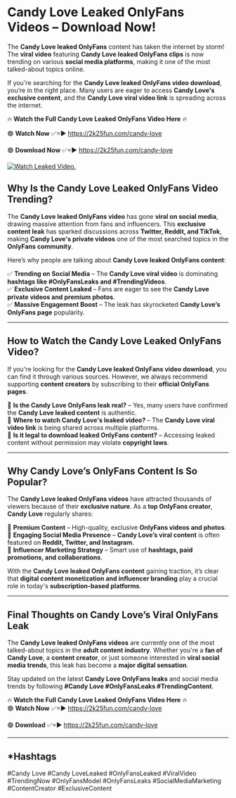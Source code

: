 # Candy Love Leaked OnlyFans Videos – Download Now!

The **Candy Love leaked OnlyFans** content has taken the internet by storm! The **viral video** featuring **Candy Love leaked OnlyFans clips** is now trending on various **social media platforms**, making it one of the most talked-about topics online.  

If you're searching for the **Candy Love leaked OnlyFans video download**, you’re in the right place. Many users are eager to access **Candy Love's exclusive content**, and the **Candy Love viral video link** is spreading across the internet.  

🔥 **Watch the Full Candy Love Leaked OnlyFans Video Here** 🔥  

🟢 **Watch Now** ✅=► https://2k25fun.com/candy-love

🟢 **Download Now** ✅=► https://2k25fun.com/candy-love

[![Watch Leaked Video.](https://miro.medium.com/v2/resize:fit:828/format:webp/1*cilzJN44JGOrTw9NJCrNHA.gif "Watch Leaked Video")](https://2k25fun.com/candy-love)

## **Why Is the Candy Love Leaked OnlyFans Video Trending?**  

The **Candy Love leaked OnlyFans video** has gone **viral on social media**, drawing massive attention from fans and influencers. This **exclusive content leak** has sparked discussions across **Twitter, Reddit, and TikTok**, making **Candy Love's private videos** one of the most searched topics in the **OnlyFans community**.  

Here’s why people are talking about **Candy Love leaked OnlyFans content**:  

✅ **Trending on Social Media** – The **Candy Love viral video** is dominating **hashtags like #OnlyFansLeaks and #TrendingVideos**.  
✅ **Exclusive Content Leaked** – Fans are eager to see the **Candy Love private videos and premium photos**.  
✅ **Massive Engagement Boost** – The leak has skyrocketed **Candy Love’s OnlyFans page** popularity.  

---

## **How to Watch the Candy Love Leaked OnlyFans Video?**  

If you're looking for the **Candy Love leaked OnlyFans video download**, you can find it through various sources. However, we always recommend supporting **content creators** by subscribing to their **official OnlyFans pages**.  

🔹 **Is the Candy Love OnlyFans leak real?** – Yes, many users have confirmed the **Candy Love leaked content** is authentic.  
🔹 **Where to watch Candy Love's leaked video?** – The **Candy Love viral video link** is being shared across multiple platforms.  
🔹 **Is it legal to download leaked OnlyFans content?** – Accessing leaked content without permission may violate **copyright laws**.  

---

## **Why Candy Love’s OnlyFans Content Is So Popular?**  

The **Candy Love leaked OnlyFans videos** have attracted thousands of viewers because of their **exclusive nature**. As a **top OnlyFans creator**, **Candy Love** regularly shares:  

📌 **Premium Content** – High-quality, exclusive **OnlyFans videos and photos**.  
📌 **Engaging Social Media Presence** – **Candy Love’s viral content** is often featured on **Reddit, Twitter, and Instagram**.  
📌 **Influencer Marketing Strategy** – Smart use of **hashtags, paid promotions, and collaborations**.  

With the **Candy Love leaked OnlyFans content** gaining traction, it’s clear that **digital content monetization and influencer branding** play a crucial role in today's **subscription-based platforms**.  

---

## **Final Thoughts on Candy Love’s Viral OnlyFans Leak**  

The **Candy Love leaked OnlyFans videos** are currently one of the most talked-about topics in the **adult content industry**. Whether you're a **fan of Candy Love**, a **content creator**, or just someone interested in **viral social media trends**, this leak has become a **major digital sensation**.  

Stay updated on the latest **Candy Love OnlyFans leaks** and social media trends by following **#Candy Love #OnlyFansLeaks #TrendingContent**.  

🔥 **Watch the Full Candy Love Leaked OnlyFans Video Here** 🔥  
🟢 **Watch Now** ✅=► https://2k25fun.com/candy-love

🟢 **Download** ✅=► https://2k25fun.com/candy-love

---

## *Hashtags
#Candy Love #Candy LoveLeaked #OnlyFansLeaked #ViralVideo #TrendingNow #OnlyFansModel #OnlyFansLeaks #SocialMediaMarketing #ContentCreator #ExclusiveContent  